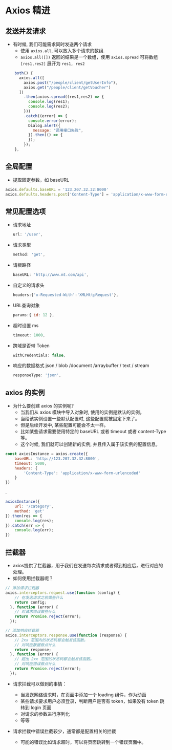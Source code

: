 # Axios 精进

## 发送并发请求

* 有时候, 我们可能需求同时发送两个请求
  * 使用 `axios.all`, 可以放入多个请求的数组.
  * `axios.all([])` 返回的结果是一个数组，使用 `axios.spread` 可将数组 `[res1,res2]` 展开为 `res1, res2`

```js
    both() {
      axios.all([
        axios.post("/people/client/getUserInfo"),
        axios.get("/people/client/getVoucher")
      ])
        .then(axios.spread((res1,res2) => {
          console.log(res1);
          console.log(res2);
        }))
        .catch((error) => {
          console.error(error);
          Dialog.alert({
            message: "调用接口失败",
          }).then(() => {
          });
        });
    },
```

## 全局配置

* 提取固定参数，如 baseURL

```js
axios.defaults.baseURL = '123.207.32.32:8000'
axios.defaults.headers.post['Content-Type'] = 'application/x-www-form-urlencoded'
```

## 常见配置选项

* 请求地址

  ```js
  url: '/user',
  ```

* 请求类型

  ```js
  method: 'get',
  ```

* 请根路径

  ```js
  baseURL: 'http://www.mt.com/api',
  ```

* 自定义的请求头

  ```js
  headers:{'x-Requested-With':'XMLHttpRequest'},
  ```

* URL查询对象

  ```js
  params:{ id: 12 },
  ```

* 超时设置 ms

  ```js
  timeout: 1000,
  ```

* 跨域是否带 Token

  ```js
  withCredentials: false,
  ```

* 响应的数据格式 json / blob /document /arraybuffer / text / stream

  ```js
  responseType: 'json',
  ```

## axios 的实例

* 为什么要创建 axios 的实例呢?
  * 当我们从 axios 模块中导入对象时, 使用的实例是默认的实例。
  * 当给该实例设置一些默认配置时, 这些配置就被固定下来了。
  * 但是后续开发中, 某些配置可能会不太一样。
  * 比如某些请求需要使用特定的 baseURL 或者 timeout 或者 content-Type 等。
  * 这个时候, 我们就可以创建新的实例, 并且传入属于该实例的配置信息。

```js
const axiosInstance = axios.create({
    baseURL: 'http://123.207.32.32:8000',
    timeout: 5000,
    headers: {
        'Content-Type': 'application/x-www-form-urlencoded'
    }
})
```

.

```js
axiosInstance({
    url: '/category',
    method: 'get'
}).then(res => {
    console.log(res);
}).catch(err => {
    console.log(err);
})
```

## 拦截器

* axios提供了拦截器，用于我们在发送每次请求或者得到相应后，进行对应的处理。
* 如何使用拦截器呢？

```js
// 添加请求拦截器
axios.interceptors.request.use(function (config) {
    // 在发送请求之前做些什么
    return config;
  }, function (error) {
    // 对请求错误做些什么
    return Promise.reject(error);
  });

// 添加响应拦截器
axios.interceptors.response.use(function (response) {
    // 2xx 范围内的状态码都会触发该函数。
    // 对响应数据做点什么
    return response;
  }, function (error) {
    // 超出 2xx 范围的状态码都会触发该函数。
    // 对响应错误做点什么
    return Promise.reject(error);
  });
```

* 请求拦截可以做到的事情：
  * 当发送网络请求时，在页面中添加一个 loading 组件，作为动画
  * 某些请求要求用户必须登录，判断用户是否有 token，如果没有 token 跳转到 login 页面
  * 对请求的参数进行序列化
  * 等等

* 请求拦截中错误拦截较少，通常都是配置相关的拦截
  * 可能的错误比如请求超时，可以将页面跳转到一个错误页面中。





































